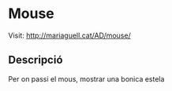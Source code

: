 # Mouse

Visit: http://mariaguell.cat/AD/mouse/

## Descripció

Per on passi el mous, mostrar una bonica estela